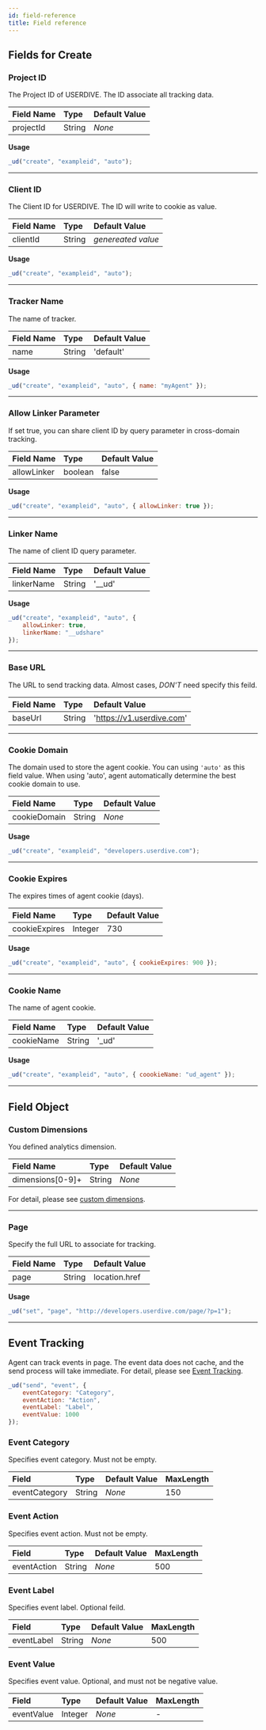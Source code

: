 ```yaml
---
id: field-reference
title: Field reference
---
```


## Fields for Create

### Project ID

The Project ID of USERDIVE. The ID associate all tracking data.

| Field Name | Type   | Default Value |
| :--------- | :----- | :------------ |
| projectId  | String | _None_        |

**Usage**

```js
_ud("create", "exampleid", "auto");
```

---

### Client ID

The Client ID for USERDIVE. The ID will write to cookie as value.

| Field Name | Type   | Default Value      |
| :--------- | :----- | :----------------- |
| clientId   | String | _genereated value_ |

**Usage**

```js
_ud("create", "exampleid", "auto");
```

---

### Tracker Name

The name of tracker.

| Field Name | Type   | Default Value |
| :--------- | :----- | :------------ |
| name       | String | 'default'     |

**Usage**

```js
_ud("create", "exampleid", "auto", { name: "myAgent" });
```

---

### Allow Linker Parameter

If set true, you can share client ID by query parameter in cross-domain tracking.

| Field Name  | Type    | Default Value |
| :---------- | :------ | :------------ |
| allowLinker | boolean | false         |

**Usage**

```js
_ud("create", "exampleid", "auto", { allowLinker: true });
```

---

### Linker Name

The name of client ID query parameter.

| Field Name | Type   | Default Value |
| :--------- | :----- | :------------ |
| linkerName | String | '\_\_ud'      |

**Usage**

```js
_ud("create", "exampleid", "auto", {
    allowLinker: true,
    linkerName: "__udshare"
});
```

---

### Base URL

The URL to send tracking data. Almost cases, _DON'T_ need specify this feild.

| Field Name | Type   | Default Value             |
| :--------- | :----- | :------------------------ |
| baseUrl    | String | 'https://v1.userdive.com' |

---

### Cookie Domain

The domain used to store the agent cookie.
You can using `'auto'` as this field value.
When using 'auto', agent automatically determine the best cookie domain to use.

| Field Name   | Type   | Default Value |
| :----------- | :----- | :------------ |
| cookieDomain | String | _None_        |

**Usage**

```js
_ud("create", "exampleid", "developers.userdive.com");
```

---

### Cookie Expires

The expires times of agent cookie (days).

| Field Name    | Type    | Default Value |
| :------------ | :------ | :------------ |
| cookieExpires | Integer | 730           |

**Usage**

```js
_ud("create", "exampleid", "auto", { cookieExpires: 900 });
```

---

### Cookie Name

The name of agent cookie.

| Field Name | Type   | Default Value |
| :--------- | :----- | :------------ |
| cookieName | String | '\_ud'        |

**Usage**

```js
_ud("create", "exampleid", "auto", { coookieName: "ud_agent" });
```

---

## Field Object

### Custom Dimensions

You defined analytics dimension.

| Field Name       | Type   | Default Value |
| :--------------- | :----- | :------------ |
| dimensions[0-9]+ | String | _None_        |

For detail, please see [custom dimensions](./custom-variables.html).

---

### Page

Specify the full URL to associate for tracking.

| Field Name | Type   | Default Value |
| :--------- | :----- | :------------ |
| page       | String | location.href |

**Usage**

```js
_ud("set", "page", "http://developers.userdive.com/page/?p=1");
```

---

## Event Tracking

Agent can track events in page. The event data does not cache, and the send process will take immediate.
For detail, please see [Event Tracking](./events.html).

```js
_ud("send", "event", {
    eventCategory: "Category",
    eventAction: "Action",
    eventLabel: "Label",
    eventValue: 1000
});
```

### Event Category

Specifies event category. Must not be empty.

| Field         | Type   | Default Value | MaxLength |
| :------------ | :----- | :------------ | :-------- |
| eventCategory | String | _None_        | 150       |

### Event Action

Specifies event action. Must not be empty.

| Field       | Type   | Default Value | MaxLength |
| :---------- | :----- | :------------ | :-------- |
| eventAction | String | _None_        | 500       |

### Event Label

Specifies event label. Optional feild.

| Field      | Type   | Default Value | MaxLength |
| :--------- | :----- | :------------ | :-------- |
| eventLabel | String | _None_        | 500       |

### Event Value

Specifies event value. Optional, and must not be negative value.

| Field      | Type    | Default Value | MaxLength |
| :--------- | :------ | :------------ | :-------- |
| eventValue | Integer | _None_        | -         |
